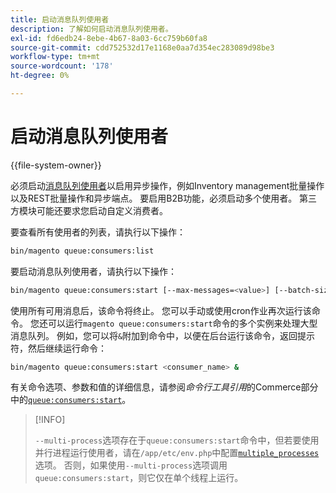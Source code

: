 ```yaml
---
title: 启动消息队列使用者
description: 了解如何启动消息队列使用者。
exl-id: fd6edb24-8ebe-4b67-8a03-6cc759b60fa8
source-git-commit: cdd752532d17e1168e0aa7d354ec283089d98be3
workflow-type: tm+mt
source-wordcount: '178'
ht-degree: 0%

---
```


# 启动消息队列使用者

{{file-system-owner}}

必须启动[消息队列使用者](../queues/consumers.md)以启用异步操作，例如Inventory management批量操作以及REST批量操作和异步端点。 要启用B2B功能，必须启动多个使用者。 第三方模块可能还要求您启动自定义消费者。

要查看所有使用者的列表，请执行以下操作：

```bash
bin/magento queue:consumers:list
```

要启动消息队列使用者，请执行以下操作：

```bash
bin/magento queue:consumers:start [--max-messages=<value>] [--batch-size=<value>] [--single-thread] [--area-code=<value>] [--multi-process=<value>] <consumer_name>
```

使用所有可用消息后，该命令将终止。 您可以手动或使用cron作业再次运行该命令。 您还可以运行`magento queue:consumers:start`命令的多个实例来处理大型消息队列。 例如，您可以将`&`附加到命令中，以便在后台运行该命令，返回提示符，然后继续运行命令：

```bash
bin/magento queue:consumers:start <consumer_name> &
```

有关命令选项、参数和值的详细信息，请参阅&#x200B;_命令行工具引用_&#x200B;的Commerce部分中的[`queue:consumers:start`](../../tools/reference/commerce-on-premises.md#queueconsumersstart)。

>[!INFO]
>
>`--multi-process`选项存在于`queue:consumers:start`命令中，但若要使用并行进程运行使用者，请在`/app/etc/env.php`中配置[`multiple_processes`](../queues/manage-message-queues.md#configuration)选项。 否则，如果使用`--multi-process`选项调用`queue:consumers:start`，则它仅在单个线程上运行。
